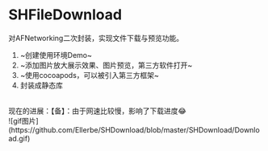 # SHFileDownload
对AFNetworking二次封装，实现文件下载与预览功能。
1. ~创建使用环境Demo~
2. ~添加图片放大展示效果、图片预览，第三方软件打开~
3. ~使用cocoapods，可以被引入第三方框架~
4. 封装成静态库
<br>
现在的进展：【备】：由于网速比较慢，影响了下载进度😂
<br>
![gif图片](https://github.com/Ellerbe/SHDownload/blob/master/SHDownload/Download.gif)
